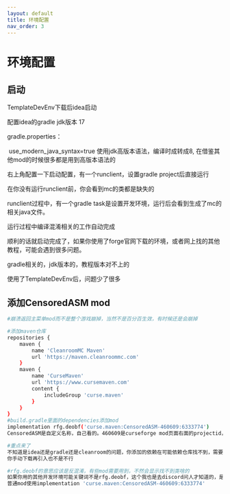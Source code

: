 ```yaml
---
layout: default
title: 环境配置
nav_order: 3
---
```




# 环境配置

## 启动

TemplateDevEnv下载后idea启动



配置idea的gradle jdk版本 17



gradle.properties：

​	use_modern_java_syntax=true	使用jdk高版本语法，编译时成转成8, 在借鉴其他mod的时候很多都是用到高版本语法的



右上角配置一下启动配置，有一个runclient，设置gradle project后直接运行





在你没有运行runclient前，你会看到mc的类都是缺失的

runclient过程中，有一个gradle task是设置开发环境，运行后会看到生成了mc的相关java文件。

运行过程中编译混淆相关的工作自动完成



顺利的话就启动完成了，如果你使用了forge官网下载的环境，或者网上找的其他教程，可能会遇到很多问题。

gradle相关的，jdk版本的，教程版本对不上的

使用了TemplateDevEnv后，问题少了很多



## 添加CensoredASM mod

```bash
#崩溃返回主菜单mod而不是整个游戏崩掉，当然不是百分百生效，有时候还是会崩掉

#添加maven仓库
repositories {
    maven {
        name 'CleanroomMC Maven'
        url 'https://maven.cleanroommc.com'
    }
    maven {
        name 'CurseMaven'
        url 'https://www.cursemaven.com'
        content {
            includeGroup 'curse.maven'
        }
    }
}
#build.gradle里面的dependencies添加mod
implementation rfg.deobf('curse.maven:CensoredASM-460609:6333774')
CensoredASM是自定义名称，自己看的。460609是curseforge mod页面右面的projectid，6333774是具体某个版本的mod文件下载页面的url路径的最后的数字

#重点来了
不知道是idea还是gradle还是cleanroom的问题，你添加的依赖在可能依赖仓库找不到，需要退出idea删除根目录的.idea后启动idea。或许还有其他好方法，我也不知道
你手动下载再引入也不是不行

#rfg.deobf的意思应该是反混淆，有些mod需要用到，不然会显示找不到类啥的
如果你用的其他开发环境可能关键词不是rfg.deobf，这个我也是去discord问人才知道的，是个坑
普通mod使用implementation 'curse.maven:CensoredASM-460609:6333774'
```





